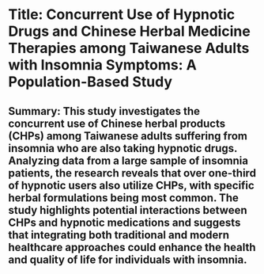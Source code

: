 # Title: Concurrent Use of Hypnotic Drugs and Chinese Herbal Medicine Therapies among Taiwanese Adults with Insomnia Symptoms: A Population-Based Study

## Summary: This study investigates the concurrent use of Chinese herbal products (CHPs) among Taiwanese adults suffering from insomnia who are also taking hypnotic drugs. Analyzing data from a large sample of insomnia patients, the research reveals that over one-third of hypnotic users also utilize CHPs, with specific herbal formulations being most common. The study highlights potential interactions between CHPs and hypnotic medications and suggests that integrating both traditional and modern healthcare approaches could enhance the health and quality of life for individuals with insomnia.